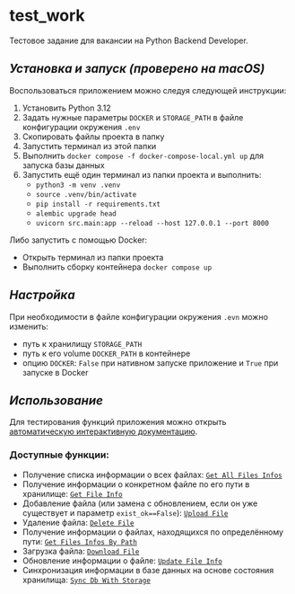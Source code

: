 # test_work
Тестовое задание для вакансии на Python Backend Developer.

## _Установка и запуск_ _(проверено на macOS)_
Воспользоваться приложением можно следуя следующей инструкции:
1. Установить Python 3.12
2. Задать нужные параметры `DOCKER` и `STORAGE_PATH` в файле конфигурации окружения `.env`
3. Скопировать файлы проекта в папку
4. Запустить терминал из этой папки
5. Выполнить `docker compose -f docker-compose-local.yml up` для запуска базы данных
6. Запустить ещё один терминал из папки проекта и выполнить:
   - `python3 -m venv .venv`
   - `source .venv/bin/activate`
   - `pip install -r requirements.txt`
   - `alembic upgrade head`
   - `uvicorn src.main:app --reload --host 127.0.0.1 --port 8000`

Либо запустить с помощью Docker:
   - Открыть терминал из папки проекта
   - Выполнить сборку контейнера `docker compose up`

## _Настройка_
При необходимости в файле конфигурации окружения `.evn` можно изменить:
   - путь к хранилищу `STORAGE_PATH`
   - путь к его volume `DOCKER_PATH` в контейнере
   - опцию `DOCKER`: `False` при нативном запуске приложение и `True` при запуске в Docker

## _Использование_
Для тестирования функций приложения можно открыть [автоматическую интерактивную документацию](http://127.0.0.1:8000/docs#).
### ****Доступные функции:****
* Получение списка информации о всех файлах: [`Get All Files Infos`](http://127.0.0.1:8000/docs#/file/get_all_files_infos_files__get)
* Получение информации о конкретном файле по его пути в хранилище: [`Get File Info`](http://127.0.0.1:8000/docs#/file/get_file_info_files_file_get)
* Добавление файла (или замена с обновлением, если он уже существует и параметр `exist_ok==False`): [`Upload File`](http://127.0.0.1:8000/docs#/file/upload_file_files_upload_post)
* Удаление файла: [`Delete File`](http://127.0.0.1:8000/docs#/file/delete_file_files_delete_delete)
* Получение информации о файлах, находящихся по определённому пути: [`Get Files Infos By Path`](http://127.0.0.1:8000/docs#/file/get_files_infos_by_path_files_path_get)
* Загрузка файла: [`Download File`](http://127.0.0.1:8000/docs#/file/download_file_files_download_get)
* Обновление информации о файле: [`Update File Info`](http://127.0.0.1:8000/docs#/file/update_file_info_files_update_patch)
* Синхронизация информации в базе данных на основе состояния хранилища: [`Sync Db With Storage`](http://127.0.0.1:8000/docs#/file/sync_db_with_storage_files_sync_get)
